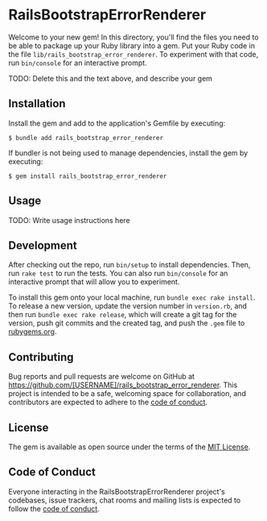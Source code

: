 # RailsBootstrapErrorRenderer

Welcome to your new gem! In this directory, you'll find the files you need to be able to package up your Ruby library into a gem. Put your Ruby code in the file `lib/rails_bootstrap_error_renderer`. To experiment with that code, run `bin/console` for an interactive prompt.

TODO: Delete this and the text above, and describe your gem

## Installation

Install the gem and add to the application's Gemfile by executing:

    $ bundle add rails_bootstrap_error_renderer

If bundler is not being used to manage dependencies, install the gem by executing:

    $ gem install rails_bootstrap_error_renderer

## Usage

TODO: Write usage instructions here

## Development

After checking out the repo, run `bin/setup` to install dependencies. Then, run `rake test` to run the tests. You can also run `bin/console` for an interactive prompt that will allow you to experiment.

To install this gem onto your local machine, run `bundle exec rake install`. To release a new version, update the version number in `version.rb`, and then run `bundle exec rake release`, which will create a git tag for the version, push git commits and the created tag, and push the `.gem` file to [rubygems.org](https://rubygems.org).

## Contributing

Bug reports and pull requests are welcome on GitHub at https://github.com/[USERNAME]/rails_bootstrap_error_renderer. This project is intended to be a safe, welcoming space for collaboration, and contributors are expected to adhere to the [code of conduct](https://github.com/[USERNAME]/rails_bootstrap_error_renderer/blob/main/CODE_OF_CONDUCT.md).

## License

The gem is available as open source under the terms of the [MIT License](https://opensource.org/licenses/MIT).

## Code of Conduct

Everyone interacting in the RailsBootstrapErrorRenderer project's codebases, issue trackers, chat rooms and mailing lists is expected to follow the [code of conduct](https://github.com/[USERNAME]/rails_bootstrap_error_renderer/blob/main/CODE_OF_CONDUCT.md).

